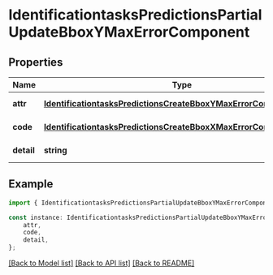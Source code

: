 # IdentificationtasksPredictionsPartialUpdateBboxYMaxErrorComponent


## Properties

Name | Type | Description | Notes
------------ | ------------- | ------------- | -------------
**attr** | [**IdentificationtasksPredictionsCreateBboxYMaxErrorComponentAttr**](IdentificationtasksPredictionsCreateBboxYMaxErrorComponentAttr.md) |  | [default to undefined]
**code** | [**IdentificationtasksPredictionsCreateBboxXMaxErrorComponentCode**](IdentificationtasksPredictionsCreateBboxXMaxErrorComponentCode.md) |  | [default to undefined]
**detail** | **string** |  | [default to undefined]

## Example

```typescript
import { IdentificationtasksPredictionsPartialUpdateBboxYMaxErrorComponent } from 'mosquito-alert';

const instance: IdentificationtasksPredictionsPartialUpdateBboxYMaxErrorComponent = {
    attr,
    code,
    detail,
};
```

[[Back to Model list]](../README.md#documentation-for-models) [[Back to API list]](../README.md#documentation-for-api-endpoints) [[Back to README]](../README.md)
